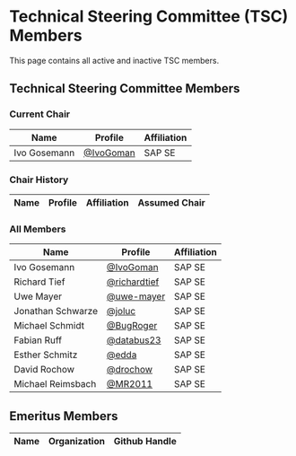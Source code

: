 # Technical Steering Committee (TSC) Members 

This page contains all active and inactive TSC members.

## Technical Steering Committee Members

### Current Chair
| Name           | Profile                                 | Affiliation |
|----------------|-----------------------------------------|-------------|
| Ivo Gosemann   | [@IvoGoman](https://github.com/IvoGoman)| SAP SE      |

### Chair History

| Name           | Profile                                    | Affiliation | Assumed Chair |
|----------------|--------------------------------------------|-------------|---------------|


### All Members

| Name                | Profile                                        | Affiliation  |
|---------------------|------------------------------------------------|--------------|
| Ivo Gosemann        | [@IvoGoman](https://github.com/IvoGoman)       | SAP SE       | 
| Richard Tief        | [@richardtief](https://github.com/richardtief) | SAP SE       | 
| Uwe Mayer           | [@uwe-mayer](https://github.com/uwe-mayer)     | SAP SE       | 
| Jonathan Schwarze   | [@joluc](https://github.com/joluc)             | SAP SE       | 
| Michael Schmidt     | [@BugRoger](https://github.com/BugRoger)       | SAP SE       | 
| Fabian Ruff         | [@databus23](https://github.com/databus23)     | SAP SE       | 
| Esther Schmitz      | [@edda](https://github.com/edda)               | SAP SE       | 
| David Rochow        | [@drochow](https://github.com/drochow)         | SAP SE       | 
| Michael Reimsbach   | [@MR2011](https://github.com/MR2011)           | SAP SE       | 

## Emeritus Members
| Name | Organization | Github Handle |
| ---- | ------------ | --------- |
